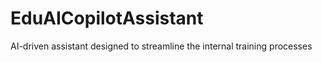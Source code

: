 # EduAICopilotAssistant
 AI-driven assistant designed to streamline the internal training processes 

